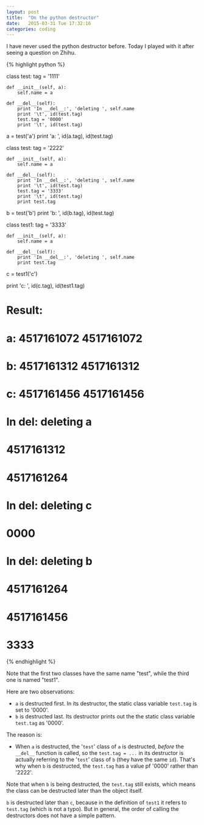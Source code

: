 ```yaml
---
layout: post
title:  "On the python destructor"
date:   2015-03-31 Tue 17:32:16
categories: coding
---
```


I have never used the python destructor before.  Today I played with it
after seeing a question on Zhihu.

{% highlight python %}

class test:
    tag = '1111'

    def __init__(self, a):
        self.name = a

    def __del__(self):
        print 'In __del__:', 'deleting ', self.name
        print '\t', id(test.tag)
        test.tag = '0000'
        print '\t', id(test.tag)

a = test('a')
print 'a: ', id(a.tag), id(test.tag)

class test:
    tag = '2222'

    def __init__(self, a):
        self.name = a

    def __del__(self):
        print 'In __del__:', 'deleting ', self.name
        print '\t', id(test.tag)
        test.tag = '3333'
        print '\t', id(test.tag)
        print test.tag

b = test('b')
print 'b: ', id(b.tag), id(test.tag)

class test1:
    tag = '3333'

    def __init__(self, a):
        self.name = a

    def __del__(self):
        print 'In __del__:', 'deleting ', self.name
        print test.tag


c = test1('c')

print 'c: ', id(c.tag), id(test1.tag)

# Result:
# a:  4517161072 4517161072
# b:  4517161312 4517161312
# c:  4517161456 4517161456
# In __del__: deleting  a
# 	4517161312
# 	4517161264
# In __del__: deleting  c
# 0000
# In __del__: deleting  b
# 	4517161264
# 	4517161456
# 3333

{% endhighlight %}

Note that the first two classes have the same name "test", while the third one
is named "test1".

Here are two observations:

- `a` is destructed first.  In its destructor, the static class variable `test.tag` is set to '0000'.
- `b` is destructed last.  Its destructor prints out the the static class variable `test.tag` as '0000'.

The reason is:

- When `a` is destructed, the '`test`' class of `a` is destructed, *before* the
  `__del__` function is called, so the `test.tag = ...` in its destructor is
  actually referring to the '`test`' class of `b` (they have the same `id`).
  That's why when `b` is destructed, the `test.tag` has a value pf '0000'
  rather than '2222'.

Note that when `b` is being destructed, the `test.tag` still exists, which
means the class can be destructed later than the object itself.

`b` is destructed later than `c`, because in the definition of `test1` it
refers to `test.tag` (which is not a typo).  But in general, the order of
calling the destructors does not have a simple pattern.

<!---
[jekyll]:      http://jekyllrb.com
[jekyll-gh]:   https://github.com/jekyll/jekyll
[jekyll-help]: https://github.com/jekyll/jekyll-help
-->

